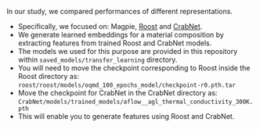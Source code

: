 In our study, we compared performances of different representations. <br>

- Specifically, we focused on: Magpie, [Roost](https://github.com/CompRhys/roost) and [CrabNet](https://github.com/anthony-wang/CrabNet). 
- We generate learned embeddings for a material composition by extracting features from trained Roost and CrabNet models.
- The models we used for this purpose are provided in this repository within ```saved_models/transfer_learning``` directory.
- You will need to move the checkpoint corresponding to Roost inside the Roost directory as: ```roost/roost/models/oqmd_100_epochs_model/checkpoint-r0.pth.tar```
- Move the checkpoint for CrabNet in the CrabNet directory as: ```CrabNet/models/trained_models/aflow__agl_thermal_conductivity_300K.pth```
- This will enable you to generate features using Roost and CrabNet.
